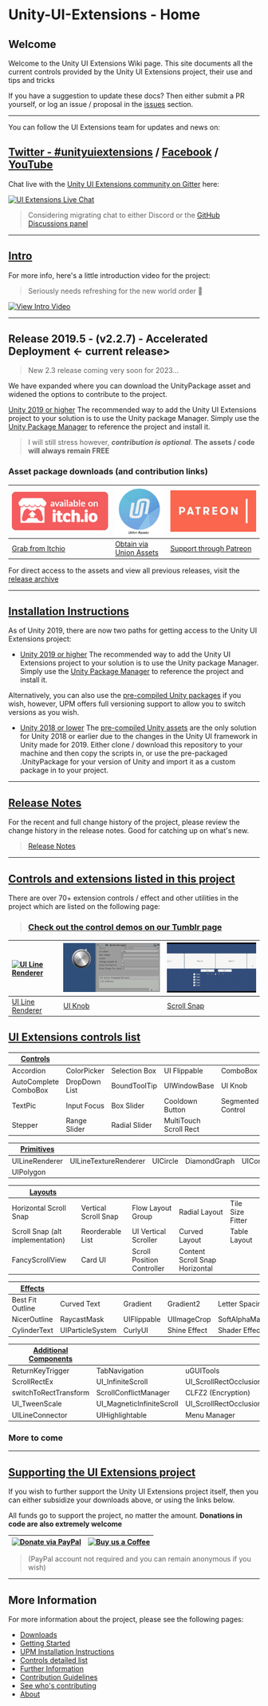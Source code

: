 # Unity-UI-Extensions - Home

## Welcome

Welcome to the Unity UI Extensions Wiki page.  This site documents all the current controls provided by the Unity UI Extensions project, their use and tips and tricks

If you have a suggestion to update these docs? Then either submit a PR yourself, or log an issue / proposal in the [issues](https://github.com/Unity-UI-Extensions/com.unity.uiextensions/issues) section.

-----

You can follow the UI Extensions team for updates and news on:

## [Twitter - #unityuiextensions](https://twitter.com/search?q=%23unityuiextensions) / [Facebook](https://www.facebook.com/UnityUIExtensions/) / [YouTube](https://www.youtube.com/@UnityUIExtensions)

Chat live with the [Unity UI Extensions community on Gitter](https://gitter.im/Unity-UI-Extensions/Lobby) here:

[![UI Extensions Live Chat](https://photos.angel.co/startups/i/368944-d81438d134dc6c5567ffaab69861cb34-medium_jpg.jpg?buster=1404125976)](https://gitter.im/Unity-UI-Extensions/Lobby)

> Considering migrating chat to either Discord or the [GitHub Discussions panel](https://github.com/Unity-UI-Extensions/com.unity.uiextensions/discussions/419)

-----

## [Intro](GettingStarted.md)

For more info, here's a little introduction video for the project:

> Seriously needs refreshing for the new world order 🤣

[![View Intro Video](http://img.youtube.com/vi/njoIeE4akq0/0.jpg)](http://www.youtube.com/watch?v=njoIeE4akq0 "Unity UI Extensions intro video")

-----

## Release 2019.5 - (v2.2.7)  - Accelerated Deployment <- current release>

> New 2.3 release coming very soon for 2023...

We have expanded where you can download the UnityPackage asset and widened the options to contribute to the project.

[Unity 2019 or higher](UPMInstallation.md)
The recommended way to add the Unity UI Extensions project to your solution is to use the Unity package Manager. Simply use the [Unity Package Manager](UPMInstallation) to reference the project and install it.

> I will still stress however, ***contribution is optional***. **The assets / code will always remain FREE**

### Asset package downloads (and contribution links)

| [![Download from Itch.IO](/SiteImages/itchio.png)](https://unityuiextensions.itch.io/uiextensions2-0 "Download from Itch.IO") | [![Download from Itch.IO](SiteImages/unionassets.png)](https://unionassets.com/unity-ui-extensions "Download from Union Assets") | [![Download from Itch.IO](SiteImages/patreon.jpg)](https://www.patreon.com/UnityUIExtensions "Support Unity UI Extensions on Patreon & download")|
| :--- | :--- | :--- |
| [Grab from Itchio](https://unityuiextensions.itch.io/uiextensions2-0) | [Obtain via Union Assets](https://unionassets.com/unity-ui-extensions) |[Support through Patreon](https://www.patreon.com/UnityUIExtensions) |

For direct access to the assets and view all previous releases, visit the [release archive](Downloads)

-----

## [Installation Instructions](GettingStarted.md)

As of Unity 2019, there are now two paths for getting access to the Unity UI Extensions project:

- [Unity 2019 or higher](UPMInstallation.md)
The recommended way to add the Unity UI Extensions project to your solution is to use the Unity package Manager. Simply use the [Unity Package Manager](UPMInstallation) to reference the project and install it.

Alternatively, you can also use the [pre-compiled Unity packages](Downloads.md) if you wish, however, UPM offers full versioning support to allow you to switch versions as you wish.

- [Unity 2018 or lower](Downloads.md)
The [pre-compiled Unity assets](Downloads.md) are the only solution for Unity 2018 or earlier due to the changes in the Unity UI framework in Unity made for 2019.
Either clone / download this repository to your machine and then copy the scripts in, or use the pre-packaged .UnityPackage for your version of Unity and import it as a custom package in to your project.

-----

## [Release Notes](ReleaseNotes/RELEASENOTES.md)

For the recent and full change history of the project, please review the change history in the release notes.
Good for catching up on what's new.

> [Release Notes](ReleaseNotes/RELEASENOTES.md)

-----

## [Controls and extensions listed in this project](Controls.md)

There are over 70+ extension controls / effect and other utilities in the project which are listed on the following page:

> ### [Check out the control demos on our Tumblr page](https://unityuiextensions.tumblr.com/)

| [![UI Line Renderer](./SiteImages/LineRenderer.gif)](https://www.tumblr.com/blog/unityuiextensions "UI Line Renderer") | [![UI Knob](./SiteImages/UIKnob.gif)](https://www.tumblr.com/blog/unityuiextensions "UI Knob")   | [![ScrollSnap](./SiteImages/ScrollSnap.gif)](https://www.tumblr.com/blog/unityuiextensions "Scroll Snap")|
| :--- | :--- | :--- |
| [UI Line Renderer](https://www.tumblr.com/blog/unityuiextensions) | [UI Knob](https://www.tumblr.com/blog/unityuiextensions) |[Scroll Snap](https://www.tumblr.com/blog/unityuiextensions) |

## [UI Extensions controls list](Controls.md)

[Controls](Controls.md#controls)|||||
------|------|------|------|------|
Accordion|ColorPicker|Selection Box|UI Flippable|ComboBox
AutoComplete ComboBox|DropDown List|BoundToolTip|UIWindowBase|UI Knob
TextPic|Input Focus|Box Slider|Cooldown Button|Segmented Control
Stepper|Range Slider|Radial Slider|MultiTouch Scroll Rect|

[Primitives](Controls.md#primitives)|||||
------|------|------|------|------|
UILineRenderer|UILineTextureRenderer|UICircle|DiamondGraph|UICornerCut
UIPolygon||||

[Layouts](Controls.md#layouts)|||||
------|------|------|------|------|
Horizontal Scroll Snap|Vertical Scroll Snap|Flow Layout Group|Radial Layout|Tile Size Fitter
Scroll Snap (alt implementation)|Reorderable List|UI Vertical Scroller|Curved Layout|Table Layout
FancyScrollView|Card UI|Scroll Position Controller|Content Scroll Snap Horizontal|

[Effects](Controls.md#effect-components)|||||
------|------|------|------|------|
Best Fit Outline|Curved Text|Gradient|Gradient2|Letter Spacing
NicerOutline|RaycastMask|UIFlippable|UIImageCrop|SoftAlphaMask
CylinderText|UIParticleSystem|CurlyUI|Shine Effect|Shader Effects

[Additional Components](Controls.md#additional-components)|||||
------|------|------|------|------|
ReturnKeyTrigger|TabNavigation|uGUITools|ScrollRectTweener|ScrollRectLinker
ScrollRectEx|UI_InfiniteScroll|UI_ScrollRectOcclusion|UIScrollToSelection|UISelectableExtension
switchToRectTransform|ScrollConflictManager|CLFZ2 (Encryption)|DragCorrector|PPIViewer
UI_TweenScale|UI_MagneticInfiniteScroll|UI_ScrollRectOcclusion|NonDrawingGraphic|
UILineConnector|UIHighlightable|Menu Manager|Pagination Manager|

### More to come

-----

## [Supporting the UI Extensions project](https://www.paypal.com/cgi-bin/webscr?cmd=_s-xclick&hosted_button_id=89L8T9N6BR7LJ)

If you wish to further support the Unity UI Extensions project itself, then you can either subsidize your downloads above, or using the links below.

All funds go to support the project, no matter the amount. **Donations in code are also extremely welcome**

| [![Donate via PayPal](https://www.paypalobjects.com/webstatic/mktg/Logo/pp-logo-150px.png)](https://www.paypal.com/cgi-bin/webscr?cmd=_s-xclick&hosted_button_id=89L8T9N6BR7LJ "Donating via Paypal") | [![Buy us a Coffee](https://uploads-ssl.webflow.com/5c14e387dab576fe667689cf/5cbed8a4ae2b88347c06c923_BuyMeACoffee_blue-p-500.png)](https://ko-fi.com/uiextensions "Buy us a Coffee") |
|---|---|

> (PayPal account not required and you can remain anonymous if you wish)

-----

## More Information

For more information about the project, please see the following pages:

- [Downloads](Downloads.md)
- [Getting Started](GettingStarted.md)
- [UPM Installation Instructions](UPMInstallation.md)
- [Controls detailed list](Controls.md)
- [Further Information](FurtherInfo.md)
- [Contribution Guidelines](ContributionGuidelines.md)
- [See who's contributing](Contributors.md)
- [About](About.md)